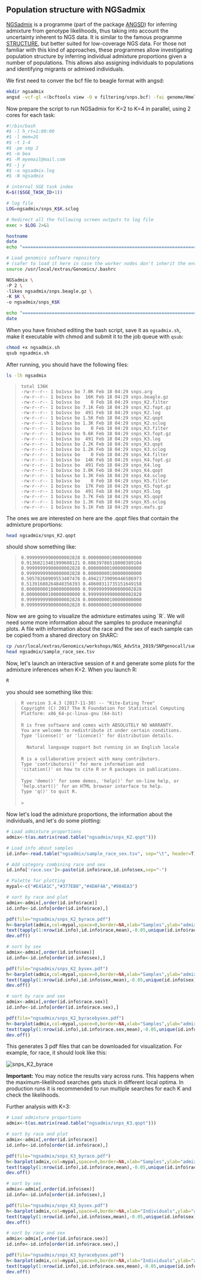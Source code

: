 ## Population structure with NGSadmix

[NGSadmix](http://www.popgen.dk/software/index.php/NgsAdmix) is a programme (part of the package [ANGSD](http://www.popgen.dk/angsd/index.php/ANGSD)) for inferring admixture from genotype likelihoods, thus taking into account the uncertainty inherent to NGS data. It is similar to the famous programme [STRUCTURE](https://web.stanford.edu/group/pritchardlab/structure.html), but better suited for low-coverage NGS data. For those not familiar with this kind of approaches, these programmes allow investigating population structure by inferring individual admixture proportions given a number of populations. This allows also assigning individuals to populations and identifying migrants or admixed individuals.

We first need to conver the bcf file to beagle format with angsd:
```bash
mkdir ngsadmix
angsd -vcf-gl <(bcftools view -O v filtering/snps.bcf) -fai genome/Hmel2.fa.fai -doMaf 3 -nInd 32 -domajorminor 1 -doglf 2 -out ngsadmix/snps
```

Now prepare the script to run NGSadmix for K=2 to K=4 in parallel, using 2 cores for each task:

```bash
#!/bin/bash
#$ -l h_rt=1:00:00
#$ -l mem=2G
#$ -t 1-4
#$ -pe smp 2
#$ -m bea
#$ -M myemail@mail.com
#$ -j y
#$ -o ngsadmix.log
#$ -N ngsadmix

# internal SGE task index
K=$(($SGE_TASK_ID+1))

# log file
LOG=ngsadmix/snps_K$K.sclog

# Redirect all the following screen outputs to log file
exec > $LOG 2>&1

hostname
date
echo "=============================================================================="

# Load genomics software repository
# (safer to load it here in case the worker nodes don't inherit the environment)
source /usr/local/extras/Genomics/.bashrc 

NGSadmix \
-P 2 \
-likes ngsadmix/snps.beagle.gz \
-K $K \
-o ngsadmix/snps_K$K 

echo "=============================================================================="
date
```
When you have finished editing the bash script, save it as `ngsadmix.sh`, make it executable with chmod and submit it to the job queue with `qsub`:
```bash
chmod +x ngsadmix.sh
qsub ngsadmix.sh
```
After running, you should have the following files: 
```bash
ls -lh ngsadmix
```
>``total 136K``<br>
>``-rw-r--r-- 1 bo1vsx bo 7.0K Feb 18 04:29 snps.arg``<br>
>``-rw-r--r-- 1 bo1vsx bo  16K Feb 18 04:29 snps.beagle.gz``<br>
>``-rw-r--r-- 1 bo1vsx bo    0 Feb 18 04:29 snps_K2.filter``<br>
>``-rw-r--r-- 1 bo1vsx bo 7.1K Feb 18 04:29 snps_K2.fopt.gz``<br>
>``-rw-r--r-- 1 bo1vsx bo  491 Feb 18 04:29 snps_K2.log``<br>
>``-rw-r--r-- 1 bo1vsx bo 1.5K Feb 18 04:29 snps_K2.qopt``<br>
>``-rw-r--r-- 1 bo1vsx bo 1.3K Feb 18 04:29 snps_K2.sclog``<br>
>``-rw-r--r-- 1 bo1vsx bo    0 Feb 18 04:29 snps_K3.filter``<br>
>``-rw-r--r-- 1 bo1vsx bo 9.6K Feb 18 04:29 snps_K3.fopt.gz``<br>
>``-rw-r--r-- 1 bo1vsx bo  491 Feb 18 04:29 snps_K3.log``<br>
>``-rw-r--r-- 1 bo1vsx bo 2.2K Feb 18 04:29 snps_K3.qopt``<br>
>``-rw-r--r-- 1 bo1vsx bo 1.2K Feb 18 04:29 snps_K3.sclog``<br>
>``-rw-r--r-- 1 bo1vsx bo    0 Feb 18 04:29 snps_K4.filter``<br>
>``-rw-r--r-- 1 bo1vsx bo  14K Feb 18 04:29 snps_K4.fopt.gz``<br>
>``-rw-r--r-- 1 bo1vsx bo  491 Feb 18 04:29 snps_K4.log``<br>
>``-rw-r--r-- 1 bo1vsx bo 3.0K Feb 18 04:29 snps_K4.qopt``<br>
>``-rw-r--r-- 1 bo1vsx bo 1.3K Feb 18 04:29 snps_K4.sclog``<br>
>``-rw-r--r-- 1 bo1vsx bo    0 Feb 18 04:29 snps_K5.filter``<br>
>``-rw-r--r-- 1 bo1vsx bo  17K Feb 18 04:29 snps_K5.fopt.gz``<br>
>``-rw-r--r-- 1 bo1vsx bo  491 Feb 18 04:29 snps_K5.log``<br>
>``-rw-r--r-- 1 bo1vsx bo 3.7K Feb 18 04:29 snps_K5.qopt``<br>
>``-rw-r--r-- 1 bo1vsx bo 1.3K Feb 18 04:29 snps_K5.sclog``<br>
>``-rw-r--r-- 1 bo1vsx bo 5.1K Feb 18 04:29 snps.mafs.gz``<br>

The ones we are interested on here are the .qopt files that contain the admixture proportions:
```bash
head ngsadmix/snps_K2.qopt
```
should show something like:
>``0.99999999900000002828 0.00000000100000000000 ``<br>
>``0.91360213481999608121 0.08639786518000389104 ``<br>
>``0.99999999900000002828 0.00000000100000000000 ``<br>
>``0.99999999900000002828 0.00000000100000000000 ``<br>
>``0.50578260909553407476 0.49421739090446586973 ``<br>
>``0.51391688264848356393 0.48608311735151649158 ``<br>
>``0.00000000100000000000 0.99999999900000002828 ``<br>
>``0.00000000100000000000 0.99999999900000002828 ``<br>
>``0.99999999900000002828 0.00000000100000000000 ``<br>
>``0.99999999900000002828 0.00000000100000000000 ``<br>

Now we are going to visualize the admixture estimates using ´R´. We will need some more information about the samples to produce meaningful plots. A file with information about the race and the sex of each sample can be copied from a shared directory on ShARC:
```bash
cp /usr/local/extras/Genomics/workshops/NGS_AdvSta_2019/SNPgenocall/sample_race_sex.tsv ngsadmix/ 
head ngsadmix/sample_race_sex.tsv
```
Now, let's launch an interactive session of ``R`` and generate some plots for the admixture inferences when K=2. When you launch R:
```bash
R
```
you should see something like this:

>``R version 3.4.3 (2017-11-30) -- "Kite-Eating Tree"``<br>
>``Copyright (C) 2017 The R Foundation for Statistical Computing``<br>
>``Platform: x86_64-pc-linux-gnu (64-bit)``<br>
><br>
>``R is free software and comes with ABSOLUTELY NO WARRANTY.``<br>
>``You are welcome to redistribute it under certain conditions.``<br>
>``Type 'license()' or 'licence()' for distribution details.``<br>
><br>
>``  Natural language support but running in an English locale``<br>
><br>
>``R is a collaborative project with many contributors.``<br>
>``Type 'contributors()' for more information and``<br>
>``'citation()' on how to cite R or R packages in publications.``<br>
><br>
>``Type 'demo()' for some demos, 'help()' for on-line help, or``<br>
>``'help.start()' for an HTML browser interface to help.``<br>
>``Type 'q()' to quit R.``<br>
><br>
>``> ``<br>

Now let's load the admixture proportions, the information about the individuals, and let's do some plotting:
```r
# Load admixture proportions
admix<-t(as.matrix(read.table("ngsadmix/snps_K2.qopt")))

# Load info about samples
id.info<-read.table("ngsadmix/sample_race_sex.tsv", sep="\t", header=T)

# Add category combining race and sex
id.info['race.sex']<-paste(id.info$race,id.info$sex,sep="-")

# Palette for plotting
mypal<-c("#E41A1C","#377EB8","#4DAF4A","#984EA3")

# sort by race and plot
admix<-admix[,order(id.info$race)]
id.info<-id.info[order(id.info$race),]

pdf(file="ngsadmix/snps_K2_byrace.pdf")
h<-barplot(admix,col=mypal,space=0,border=NA,xlab="Samples",ylab="admixture")
text(tapply(1:nrow(id.info),id.info$race,mean),-0.05,unique(id.info$race),xpd=T)
dev.off()

# sort by sex
admix<-admix[,order(id.info$sex)]
id.info<-id.info[order(id.info$sex),]

pdf(file="ngsadmix/snps_K2_bysex.pdf")
h<-barplot(admix,col=mypal,space=0,border=NA,xlab="Samples",ylab="admixture")
text(tapply(1:nrow(id.info),id.info$sex,mean),-0.05,unique(id.info$sex),xpd=T)
dev.off()

# sort by race and sex
admix<-admix[,order(id.info$race.sex)]
id.info<-id.info[order(id.info$race.sex),]

pdf(file="ngsadmix/snps_K2_byracebysex.pdf")
h<-barplot(admix,col=mypal,space=0,border=NA,xlab="Samples",ylab="admixture")
text(tapply(1:nrow(id.info),id.info$race.sex,mean),-0.05,unique(id.info$race.sex),xpd=T)
dev.off()
```
This generates 3 pdf files that can be downloaded for visualization. For example, for race, it should look like this:

![snps_K2_byrace](snps_K2_byrace.png)

__Important:__ You may notice the results vary across runs. This happens when the maximum-likelihood searches gets stuck in different local optima. In production runs it is recommended to run multiple searches for each K and check the likelihoods.

Further analysis with K=3:

```r
# Load admixture proportions
admix<-t(as.matrix(read.table("ngsadmix/snps_K3.qopt")))

# sort by race and plot
admix<-admix[,order(id.info$race)]
id.info<-id.info[order(id.info$race),]

pdf(file="ngsadmix/snps_K3_byrace.pdf")
h<-barplot(admix,col=mypal,space=0,border=NA,xlab="Samples",ylab="admixture")
text(tapply(1:nrow(id.info),id.info$race,mean),-0.05,unique(id.info$race),xpd=T)
dev.off()

# sort by sex
admix<-admix[,order(id.info$sex)]
id.info<-id.info[order(id.info$sex),]

pdf(file="ngsadmix/snps_K3_bysex.pdf")
h<-barplot(admix,col=mypal,space=0,border=NA,xlab="Individuals",ylab="admixture")
text(tapply(1:nrow(id.info),id.info$sex,mean),-0.05,unique(id.info$sex),xpd=T)
dev.off()

# sort by race and sex
admix<-admix[,order(id.info$race.sex)]
id.info<-id.info[order(id.info$race.sex),]

pdf(file="ngsadmix/snps_K3_byracebysex.pdf")
h<-barplot(admix,col=mypal,space=0,border=NA,xlab="Individuals",ylab="admixture")
text(tapply(1:nrow(id.info),id.info$race.sex,mean),-0.05,unique(id.info$race.sex),xpd=T)
dev.off()
```
